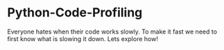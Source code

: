 # Python-Code-Profiling
Everyone hates when their code works slowly. To make it fast we need to first know what is slowing it down. Lets explore how!
